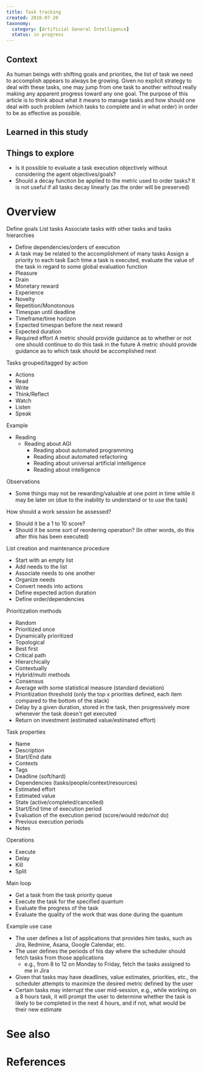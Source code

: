 ```yaml
---
title: Task tracking
created: 2016-07-20
taxonomy:
  category: [Artificial General Intelligence]
  status: in progress
---
```


## Context
As human beings with shifting goals and priorities, the list of task we need to accomplish appears to always be growing. Given no explicit strategy to deal with these tasks, one may jump from one task to another without really making any apparent progress toward any one goal. The purpose of this article is to think about what it means to manage tasks and how should one deal with such problem (which tasks to complete and in what order) in order to be as effective as possible.

## Learned in this study

## Things to explore
* Is it possible to evaluate a task execution objectively without considering the agent objectives/goals?
* Should a decay function be applied to the metric used to order tasks? It is not useful if all tasks decay linearly (as the order will be preserved)

# Overview
Define goals
List tasks
Associate tasks with other tasks and tasks hierarchies
* Define dependencies/orders of execution
* A task may be related to the accomplishment of many tasks
Assign a priority to each task
Each time a task is executed, evaluate the value of the task in regard to some global evaluation function
* Pleasure
* Drain
* Monetary reward
* Experience
* Novelty
* Repetition/Monotonous
* Timespan until deadline
* Timeframe/time horizon
* Expected timespan before the next reward
* Expected duration
* Required effort
A metric should provide guidance as to whether or not one should continue to do this task in the future
A metric should provide guidance as to which task should be accomplished next

Tasks grouped/tagged by action
* Actions
* Read
* Write
* Think/Reflect
* Watch
* Listen
* Speak

Example
* Reading
	* Reading about AGI
		* Reading about automated programming
		* Reading about automated refactoring
		* Reading about universal artificial intelligence
		* Reading about intelligence

Observations
* Some things may not be rewarding/valuable at one point in time while it may be later on (due to the inability to understand or to use the task)

How should a work session be assessed?
* Should it be a 1 to 10 score?
* Should it be some sort of reordering operation? (In other words, do this after this has been executed)

List creation and maintenance procedure
* Start with an empty list
* Add needs to the list
* Associate needs to one another
* Organize needs
* Convert needs into actions
* Define expected action duration
* Define order/dependencies

Prioritization methods
* Random
* Prioritized once
* Dynamically prioritized
* Topological
* Best first
* Critical path
* Hierarchically
* Contextually
* Hybrid/multi methods
* Consensus
* Average with some statistical measure (standard deviation)
* Prioritization threshold (only the top x priorities defined, each item compared to the bottom of the stack)
* Delay by a given duration, stored in the task, then progressively more whenever the task doesn't get executed
* Return on investment (estimated value/estimated effort)

Task properties
* Name
* Description
* Start/End date
* Contexts
* Tags
* Deadline (soft/hard)
* Dependencies (tasks/people/context/resources)
* Estimated effort
* Estimated value
* State (active/completed/cancelled)
* Start/End time of execution period
* Evaluation of the execution period (score/would redo/not do)
* Previous execution periods
* Notes

Operations
* Execute
* Delay
* Kill
* Split

Main loop
* Get a task from the task priority queue
* Execute the task for the specified quantum
* Evaluate the progress of the task
* Evaluate the quality of the work that was done during the quantum

Example use case
* The user defines a list of applications that provides him tasks, such as Jira, Redmine, Asana, Google Calendar, etc.
* The user defines the periods of his day where the scheduler should fetch tasks from those applications
	* e.g., from 8 to 12 on Monday to Friday, fetch the tasks assigned to me in Jira
* Given that tasks may have deadlines, value estimates, priorities, etc., the scheduler attempts to maximize the desired metric defined by the user
* Certain tasks may interrupt the user mid-session, e.g., while working on a 8 hours task, it will prompt the user to determine whether the task is likely to be completed in the next 4 hours, and if not, what would be their new estimate

# See also

# References
